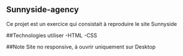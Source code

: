 ## Sunnyside-agency
Ce projet est un exercice qui consistait à reproduire le site Sunnyside

##Technologies utiliser
-HTML
-CSS

##Note
Site no responsive, à ouvrir uniquement sur Desktop
